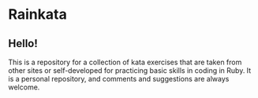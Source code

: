 Rainkata
=========================

Hello!
------

This is a repository for a collection of kata exercises that are taken from
other sites or self-developed for practicing basic skills in coding in Ruby.
It is a personal repository, and comments and suggestions are always welcome.
